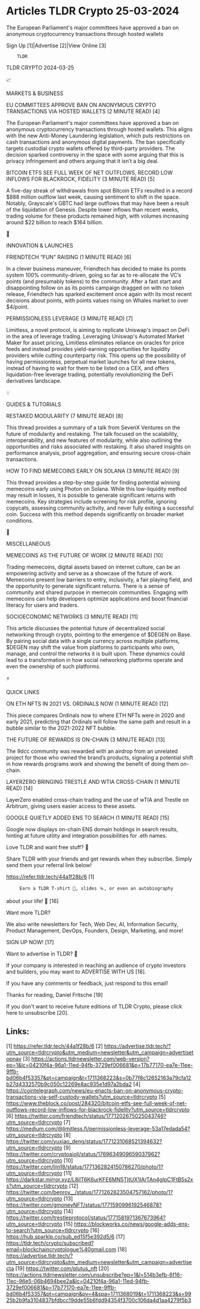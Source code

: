 # Articles TLDR Crypto 25-03-2024

The European Parliament's major committees have approved a ban on
anonymous cryptocurrency transactions through hosted wallets  

Sign Up [1]|Advertise [2]|View Online [3] 

		TLDR 

TLDR CRYPTO 2024-03-25

📈 

MARKETS & BUSINESS

 EU COMMITTEES APPROVE BAN ON ANONYMOUS CRYPTO TRANSACTIONS VIA HOSTED
WALLETS (2 MINUTE READ) [4] 

 The European Parliament's major committees have approved a ban on
anonymous cryptocurrency transactions through hosted wallets. This
aligns with the new Anti-Money Laundering legislation, which puts
restrictions on cash transactions and anonymous digital payments. The
ban specifically targets custodial crypto wallets offered by
third-party providers. The decision sparked controversy in the space
with some arguing that this is privacy infringement and others arguing
that it isn’t a big deal. 

 BITCOIN ETFS SEE FULL WEEK OF NET OUTFLOWS, RECORD LOW INFLOWS FOR
BLACKROCK, FIDELITY (3 MINUTE READ) [5] 

 A five-day streak of withdrawals from spot Bitcoin ETFs resulted in a
record $888 million outflow last week, causing sentiment to shift in
the space. Notably, Grayscale's GBTC had large outflows that may have
been a result of the liquidation of Genesis. Despite lower inflows
than recent weeks, trading volume for these products remained high,
with volumes increasing around $22 billion to reach $164 billion. 

🚀 

INNOVATION & LAUNCHES

 FRIENDTECH “FUN” RAISING (1 MINUTE READ) [6] 

 In a clever business maneuver, Friendtech has decided to make its
points system 100% community-driven, going so far as to re-allocate
the VC’s points (and presumably tokens) to the community. After a
fast start and disappointing follow on as its points campaign dragged
on with no token release, Friendtech has sparked excitement once again
with its most recent decisions about points, with points values rising
on Whales market to over $4/point. 

 PERMISSIONLESS LEVERAGE (3 MINUTE READ) [7] 

 Limitless, a novel protocol, is aiming to replicate Uniswap's impact
on DeFi in the area of leverage trading. Leveraging Uniswap's
Automated Market Maker for asset pricing, Limitless eliminates
reliance on oracles for price feeds and instead provides yield-earning
opportunities for liquidity providers while cutting counterparty risk.
This opens up the possibility of having permissionless, perpetual
market launches for all new tokens, instead of having to wait for them
to be listed on a CEX, and offers liquidation-free leverage trading,
potentially revolutionizing the DeFi derivatives landscape. 

💡 

GUIDES & TUTORIALS

 RESTAKED MODULARITY (7 MINUTE READ) [8] 

 This thread provides a summary of a talk from SevenX Ventures on the
future of modularity and restaking. The talk focused on the
scalability, interoperability, and new features of modularity, while
also outlining the opportunities and risks associated with restaking.
It also shared insights on performance analysis, proof aggregation,
and ensuring secure cross-chain transactions. 

 HOW TO FIND MEMECOINS EARLY ON SOLANA (3 MINUTE READ) [9] 

 This thread provides a step-by-step guide for finding potential
winning memecoins early using Photon on Solana. While this
low-liquidity method may result in losses, it is possible to generate
significant returns with memecoins. Key strategies include screening
for risk profile, ignoring copycats, assessing community activity, and
never fully exiting a successful coin. Success with this method
depends significantly on broader market conditions. 

🦄 

MISCELLANEOUS

 MEMECOINS AS THE FUTURE OF WORK (2 MINUTE READ) [10] 

 Trading memecoins, digital assets based on internet culture, can be
an empowering activity and serve as a showcase of the future of work.
Memecoins present low barriers to entry, inclusivity, a fair playing
field, and the opportunity to generate significant returns. There is a
sense of community and shared purpose in memecoin communities.
Engaging with memecoins can help developers optimize applications and
boost financial literacy for users and traders. 

 SOCIOECONOMIC NETWORKS (3 MINUTE READ) [11] 

 This article discusses the potential future of decentralized social
networking through crypto, pointing to the emergence of $DEGEN on
Base. By pairing social data with a single currency across multiple
platforms, $DEGEN may shift the value from platforms to participants
who own, manage, and control the networks it is built upon. These
dynamics could lead to a transformation in how social networking
platforms operate and even the ownership of such platforms. 

⚡ 

QUICK LINKS

 ON ETH NFTS IN 2021 VS. ORDINALS NOW (1 MINUTE READ) [12] 

 This piece compares Ordinals now to where ETH NFTs were in 2020 and
early 2021, predicting that Ordinals will follow the same path and
result in a bubble similar to the 2021-2022 NFT bubble. 

 THE FUTURE OF REWARDS IS ON-CHAIN (3 MINUTE READ) [13] 

 The 9dcc community was rewarded with an airdrop from an unrelated
project for those who owned the brand’s products, signaling a
potential shift in how rewards programs work and showing the benefit
of doing them on-chain. 

 LAYERZERO BRINGING TRESTLE AND WTIA CROSS-CHAIN (1 MINUTE READ) [14] 

 LayerZero enabled cross-chain trading and the use of wTIA and Trestle
on Arbitrum, giving users easier access to these assets. 

 GOOGLE QUIETLY ADDED ENS TO SEARCH (1 MINUTE READ) [15] 

 Google now displays on-chain ENS domain holdings in search results,
hinting at future utility and integration possibilities for .eth
names. 

Love TLDR and want free stuff? 🎁

 Share TLDR with your friends and get rewards when they subscribe.
Simply send them your referral link below! 

 https://refer.tldr.tech/44a1f28b/6 [1] 

		 Earn a TLDR T-shirt 👕, slides 🩴, or even an autobiography
about your life! 🤯 [16] 

Want more TLDR?

 We also write newsletters for Tech, Web Dev, AI, Information
Security, Product Management, DevOps, Founders, Design, Marketing, and
more! 

SIGN UP NOW! [17] 

Want to advertise in TLDR? 📰

 If your company is interested in reaching an audience of crypto
investors and builders, you may want to ADVERTISE WITH US [18]. 

 If you have any comments or feedback, just respond to this email! 

Thanks for reading, 
Daniel Fritsche [19] 

If you don't want to receive future editions of TLDR Crypto,
please click here to unsubscribe [20]. 

 

Links:
------
[1] https://refer.tldr.tech/44a1f28b/6
[2] https://advertise.tldr.tech/?utm_source=tldrcrypto&utm_medium=newsletter&utm_campaign=advertisetopnav
[3] https://actions.tldrnewsletter.com/web-version?ep=1&lc=04210f4a-96a1-11ed-94fb-3729ef006681&p=17b77170-ea7e-11ee-9ffb-bd06b4f53357&pt=campaign&t=1711368223&s=0b77f8c12652163a79cfa12b27d4332570b9c050c12269e8ac935e1d97a2bda2
[4] https://cointelegraph.com/news/eu-enacts-ban-on-anonymous-crypto-transactions-via-self-custody-wallets?utm_source=tldrcrypto
[5] https://www.theblock.co/post/284320/bitcoin-etfs-see-full-week-of-net-outflows-record-low-inflows-for-blackrock-fidelity?utm_source=tldrcrypto
[6] https://twitter.com/friendtech/status/1771202675025043746?utm_source=tldrcrypto
[7] https://medium.com/@limitless.fi/permissionless-leverage-53a17edada54?utm_source=tldrcrypto
[8] https://twitter.com/yuxiao_deng/status/1771231068521394632?utm_source=tldrcrypto
[9] https://twitter.com/cryptoaioli/status/1769634909659037962?utm_source=tldrcrypto
[10] https://twitter.com/ljin18/status/1771362824150786270/photo/1?utm_source=tldrcrypto
[11] https://darkstar.mirror.xyz/L8ilT6K6urKFE6MN5TItUX1IArTAn4gIpC1FtB5s2xs?utm_source=tldrcrypto
[12] https://twitter.com/benroy__/status/1771262823504757162/photo/1?utm_source=tldrcrypto
[13] https://twitter.com/gmoneyNFT/status/1771590996192546878?utm_source=tldrcrypto
[14] https://twitter.com/trestleprotocol/status/1771581971367673964?utm_source=tldrcrypto
[15] https://blockworks.co/news/google-adds-ens-to-search?utm_source=tldrcrypto
[16] https://hub.sparklp.co/sub_ed15f5e392d5/6
[17] https://tldr.tech/crypto/subscribed?email=blockchaincryptologue%40gmail.com
[18] https://advertise.tldr.tech/?utm_source=tldrcrypto&utm_medium=newsletter&utm_campaign=advertisecta
[19] https://twitter.com/plutus_nft
[20] https://actions.tldrnewsletter.com/unsubscribe?ep=1&l=514b3efb-6f16-11ec-96e5-06b4694bee2a&lc=04210f4a-96a1-11ed-94fb-3729ef006681&p=17b77170-ea7e-11ee-9ffb-bd06b4f53357&pt=campaign&pv=4&spa=1711368019&t=1711368223&s=9925b2b9fa3104837bfdbcc19dde55b6fdd94354f3700c106da4d1aa4279f5b3